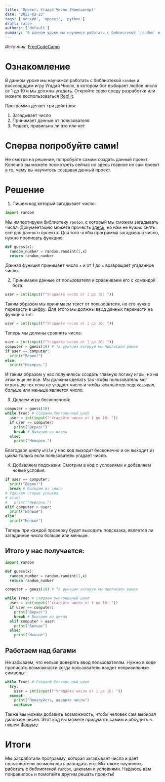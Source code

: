 ```yaml
---
title: 'Проект: Угадай Число (Компьютер)'
date: '2022-02-23'
tags: ['легкий', 'проект', 'python']
draft: false
authors: ['default']
summary: 'В данном уроке мы научимся работать с библиотекой `random` и воссоздадим игру Угадай Число, в котором бот выбирает любое число от 1 до 10 и мы должны угадать.'
---
```


_Источник_: [FreeCodeCamp](https://www.youtube.com/watch?v=8ext9G7xspg&t=414s)

# Ознакомление

В данном уроке мы научимся работать с библиотекой `random` и воссоздадим игру Угадай Число, в котором бот выбирает любое число от 1 до 10 и мы должны угадать. Откройте свою среду разработки или можете воспользоваться [Repl.it](https://repl.it).

Программа делает три действия:

1. Загадывает число
2. Принимает данные от пользователя
3. Решает, правильно ли это или нет

# Сперва попробуйте сами!

Не смотря на решение, попробуйте самим создать данный проект. Конечно вы можете посмотреть сейчас но здесь главное не сам проект а то, чему вы научитсеь создавая данный проект.

# Решение

1. Пишем код который загадывает число:

```python
import random
```

Мы импортируем библиотеку `random`, с который мы сможем загадывать числа. Документацию можете прочесть [здесь](https://docs.python.org/3/library/random.html), но нам не нужно знять все для данного проекта. Для того чтобы программа загадывала число, нужно прописать функцию:

```python
def guess(x):
  random_number = random.randint(1,x)
  return random_number
```

Данная функция принимает число `x` и от 1 до `x` возвращает угаданное число.

2. Принимаем данные от пользователя и сравниваем его с командой бота:

```python
user = int(input(f"Угадайте число от 1 до 10: "))
```

Таким образом мы принимаем текст от пользователя, но его нужно перевести в цифру. Для этого мы должны ввод данных перенести на функцию `int`:

```python
user = int(input(f"Угадайте число от 1 до 10: "))
```

Теперь мы должны сравнить числа:

```python
user = int(input(f"Угадайте число от 1 до 10: "))
computer = guess(10) # Та функция которую мы прописали ранее
if user == computer:
  print("Верно!")
else:
  print("Неверно.")
```

И таким образом у нас получилось создать главную логику игры, но на этом еще не все. Мы должны сделать так чтобы пользователь мог играть до тех пока не угадает число и чтобы компьютер подсказывал, больше или меньше является число.

3. Делаем игру бесконечной:

```python
computer = guess(10)
while True: # Создаем бесконечный цикл
  user = int(input(f"Угадайте число от 1 до 10: "))
  if user == computer:
    print("Верно!")
    break # Выходим из цикла
  else:
    print("Неверно.")
```

Благодаря циклу `while` у нас код выходит бесконечно и он выходит из цикла только если пользователь угадает число.

4. Добавляем подсказки:
   Смотрим в код с условиями и добавляем новые условия:

```python
if user == computer:
  print("Верно!")
  break # Выходим из цикла
# Удаляем старые условия
# else:
#   print("Неверно.")
elif computer > user:
  print("Больше")
else:
  print("Меньше")
```

Теперь при каждой проверку будет выходить подсказка, является ли загаданное число больше или меньше.

## Итого у нас получается:

```python
import random

def guess(x):
  random_number = random.randint(1,x)
  return random_number

computer = guess(10) # Та функция которую мы прописали ранее

while True: # Создаем бесконечный цикл
  user = int(input(f"Угадайте число от 1 до 10: "))
  if user == computer:
    print("Верно!")
    break # Выходим из цикла
  elif computer > user:
    print("Больше")
  else:
    print("Меньше")
```

## Работаем над багами

Не забываем, что нельзя доверять ввод пользователям. Нужно в коде прописать возможности когда пользователь вводит непривильные символы:

```python
while True: # Создаем бесконечный цикл
  try:
    user = int(input(f"Угадайте число от 1 до 10: "))
  except:
    print("Пожалуйста, введите числа")
    continue
```

Также мы можем добавить возможность, чтобы человек сам выбирал диапозон чисел. Этот код вы можете придумать самим и обсудить в нашем [Форуме](forum.op-onai.kz)

# Итоги

Мы разработали программу, которая загадывает числа и дает пользователю возможность разгадать его. Мы также научились работать с библиотекой `random`, циклами и условиями. Надеюсь вам понравилось и помогайте другим решать проекты!

